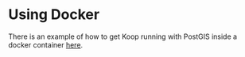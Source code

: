 # Using Docker

There is an example of how to get Koop running with PostGIS inside a docker container [here](https://github.com/koopjs/koop-docker-example).

